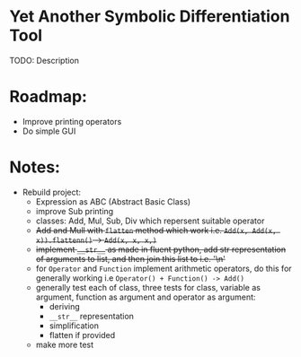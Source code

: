 # Yet Another Symbolic Differentiation Tool

TODO: Description

# Roadmap:

* Improve printing operators
* Do simple GUI

# Notes:

* Rebuild project:
    - Expression as ABC (Abstract Basic Class)
    - improve Sub printing
    - classes: Add, Mul, Sub, Div which repersent suitable operator
    - ~~Add and Mull with `flatten` method which work i.e. `Add(x, Add(x, x)).flattenn()` -> `Add(x, x, x,)`~~
    - ~~implement `__str__` as made in fluent python, add str representation of arguments to list, and then join this
      list to i.e. '\n'~~
    - for `Operator` and `Function` implement arithmetic operators, do this for generally working
      i.e `Operator() + Function() -> Add()`
    - generally test each of class, three tests for class, variable as argument, function as argument and operator as
      argument:
        - deriving
        - `__str__` representation
        - simplification
        - flatten if provided
    - make more test
